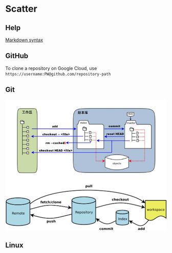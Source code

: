 # Scatter
## Help
<!---
Markdown syntax: https://www.markdownguide.org/basic-syntax/
-->
[Markdown syntax](https://www.markdownguide.org/basic-syntax/ "Title")
## GitHub
To clone a repository on Google Cloud, use `https://username:PW@github.com/repository-path`
<!---
to insert image
<div style="text-align:center"><img src="https://github.com/rfmeng/Scatter/blob/main/Image/GitHub/1.jpg?raw=true" /></div> <br>
![Image of 1](https://github.com/rfmeng/Scatter/blob/main/Image/GitHub/1.jpg?raw=true)
<img src="https://github.com/rfmeng/Scatter/blob/main/Image/GitHub/2.png?raw=true" width=700>
-->

## Git

<p align="center">
  <img src="https://github.com/rfmeng/Scatter/blob/main/Image/GitHub/1.jpg?raw=true" />
  <img src="https://github.com/rfmeng/Scatter/blob/main/Image/GitHub/2.png?raw=true" width=700/>
</p>


## Linux
